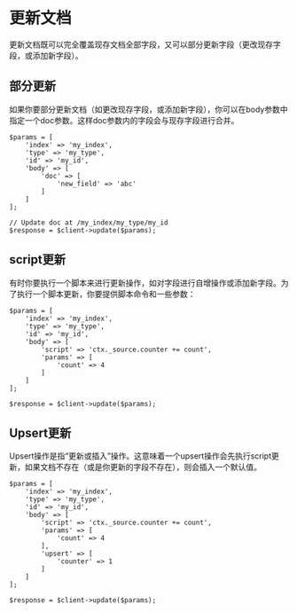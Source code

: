 # 更新文档

更新文档既可以完全覆盖现存文档全部字段，又可以部分更新字段（更改现存字段，或添加新字段）。

## 部分更新

如果你要部分更新文档（如更改现存字段，或添加新字段），你可以在body参数中指定一个doc参数。这样doc参数内的字段会与现存字段进行合并。

	$params = [
	    'index' => 'my_index',
	    'type' => 'my_type',
	    'id' => 'my_id',
	    'body' => [
	        'doc' => [
	            'new_field' => 'abc'
	        ]
	    ]
	];
	
	// Update doc at /my_index/my_type/my_id
	$response = $client->update($params);

## script更新

有时你要执行一个脚本来进行更新操作，如对字段进行自增操作或添加新字段。为了执行一个脚本更新，你要提供脚本命令和一些参数：

	$params = [
	    'index' => 'my_index',
	    'type' => 'my_type',
	    'id' => 'my_id',
	    'body' => [
	        'script' => 'ctx._source.counter += count',
	        'params' => [
	            'count' => 4
	        ]
	    ]
	];
	
	$response = $client->update($params);

## Upsert更新

Upsert操作是指“更新或插入”操作。这意味着一个upsert操作会先执行script更新，如果文档不存在（或是你更新的字段不存在），则会插入一个默认值。

	$params = [
	    'index' => 'my_index',
	    'type' => 'my_type',
	    'id' => 'my_id',
	    'body' => [
	        'script' => 'ctx._source.counter += count',
	        'params' => [
	            'count' => 4
	        ],
	        'upsert' => [
	            'counter' => 1
	        ]
	    ]
	];
	
	$response = $client->update($params);